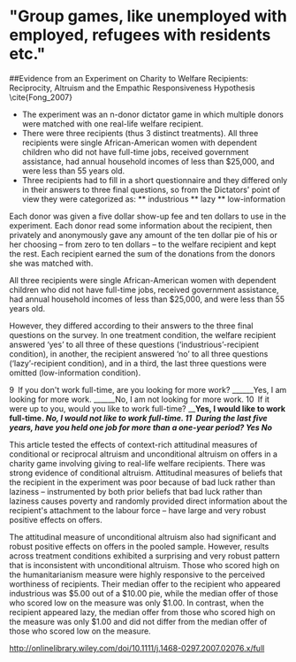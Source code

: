 # "Group games, like unemployed with employed, refugees with residents etc."

##Evidence from an Experiment on Charity to Welfare Recipients: Reciprocity, Altruism and the Empathic Responsiveness Hypothesis \cite{Fong_2007}

* The experiment was an n-donor dictator game in which multiple donors were matched with one real-life welfare recipient.
* There were three recipients (thus 3 distinct treatments). All three recipients were single African-American women with dependent children who did not have full-time jobs, received government assistance, had annual household incomes of less than $25,000, and were less than 55 years old. 
* Three recipients had to fill in a short questionnaire and they differed only in their answers to three final questions, so from the Dictators' point of view they were categorized as:
** industrious
** lazy
** low-information

Each donor was given a five dollar show-up fee and ten dollars to use in the experiment. Each donor read some information about the recipient, then privately and anonymously gave any amount of the ten dollar pie of his or her choosing – from zero to ten dollars – to the welfare recipient and kept the rest. Each recipient earned the sum of the donations from the donors she was matched with.

All three recipients were single African-American women with dependent children who did not have full-time jobs, received government assistance, had annual household incomes of less than $25,000, and were less than 55 years old.

However, they differed according to their answers to the three final questions on the survey. In one treatment condition, the welfare recipient answered ‘yes’ to all three of these questions (‘industrious’-recipient condition), in another, the recipient answered ‘no’ to all three questions (‘lazy’-recipient condition), and in a third, the last three questions were omitted (low-information condition).

9 If you don't work full-time, are you looking for more work? ______Yes, I am looking for more work. ______No, I am not looking for more work.
10 If it were up to you, would you like to work full-time? ______Yes, I would like to work full-time. ______No, I would not like to work full-time.
11 During the last five years, have you held one job for more than a one-year period? Yes_____ No_____

This article tested the effects of context-rich attitudinal measures of conditional or reciprocal altruism and unconditional altruism on offers in a charity game involving giving to real-life welfare recipients. There was strong evidence of conditional altruism. Attitudinal measures of beliefs that the recipient in the experiment was poor because of bad luck rather than laziness – instrumented by both prior beliefs that bad luck rather than laziness causes poverty and randomly provided direct information about the recipient's attachment to the labour force – have large and very robust positive effects on offers.

The attitudinal measure of unconditional altruism also had significant and robust positive effects on offers in the pooled sample. However, results across treatment conditions exhibited a surprising and very robust pattern that is inconsistent with unconditional altruism. Those who scored high on the humanitarianism measure were highly responsive to the perceived worthiness of recipients. Their median offer to the recipient who appeared industrious was $5.00 out of a $10.00 pie, while the median offer of those who scored low on the measure was only $1.00. In contrast, when the recipient appeared lazy, the median offer from those who scored high on the measure was only $1.00 and did not differ from the median offer of those who scored low on the measure.



http://onlinelibrary.wiley.com/doi/10.1111/j.1468-0297.2007.02076.x/full